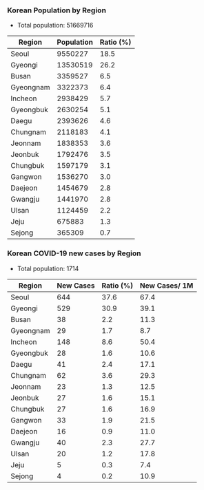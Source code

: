 
### Korean Population by Region
* Total population: 51669716

| Region | Population | Ratio (%) |
| ------ | ---------- | --------- |
| Seoul | 9550227 | 18.5 |
| Gyeongi | 13530519 | 26.2 |
| Busan | 3359527 | 6.5 |
| Gyeongnam | 3322373 | 6.4 |
| Incheon | 2938429 | 5.7 |
| Gyeongbuk | 2630254 | 5.1 |
| Daegu | 2393626 | 4.6 |
| Chungnam | 2118183 | 4.1 |
| Jeonnam | 1838353 | 3.6 |
| Jeonbuk | 1792476 | 3.5 |
| Chungbuk | 1597179 | 3.1 |
| Gangwon | 1536270 | 3.0 |
| Daejeon | 1454679 | 2.8 |
| Gwangju | 1441970 | 2.8 |
| Ulsan | 1124459 | 2.2 |
| Jeju | 675883 | 1.3 |
| Sejong | 365309 | 0.7 |

### Korean COVID-19 new cases by Region
* Total population: 1714

| Region | New Cases | Ratio (%)  | New Cases/ 1M |
| ------ | --------- | ---------- | ------------- |
| Seoul | 644 | 37.6 | 67.4 | 
| Gyeongi | 529 | 30.9 | 39.1 | 
| Busan | 38 | 2.2 | 11.3 | 
| Gyeongnam | 29 | 1.7 | 8.7 | 
| Incheon | 148 | 8.6 | 50.4 | 
| Gyeongbuk | 28 | 1.6 | 10.6 | 
| Daegu | 41 | 2.4 | 17.1 | 
| Chungnam | 62 | 3.6 | 29.3 | 
| Jeonnam | 23 | 1.3 | 12.5 | 
| Jeonbuk | 27 | 1.6 | 15.1 | 
| Chungbuk | 27 | 1.6 | 16.9 | 
| Gangwon | 33 | 1.9 | 21.5 | 
| Daejeon | 16 | 0.9 | 11.0 | 
| Gwangju | 40 | 2.3 | 27.7 | 
| Ulsan | 20 | 1.2 | 17.8 | 
| Jeju | 5 | 0.3 | 7.4 | 
| Sejong | 4 | 0.2 | 10.9 | 
